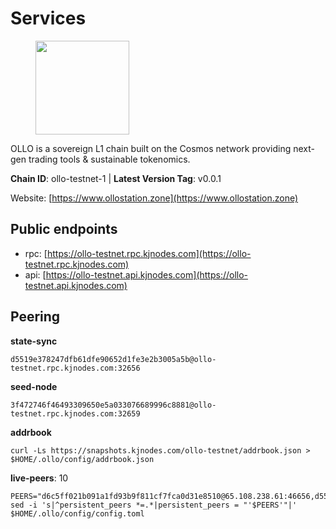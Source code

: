 # Services

<figure><img src="https://raw.githubusercontent.com/kj89/testnet_manuals/main/pingpub/logos/ollo.png" width="150" alt=""><figcaption></figcaption></figure>

OLLO is a sovereign L1 chain built on the Cosmos network providing  next-gen trading tools & sustainable tokenomics.

**Chain ID**: ollo-testnet-1 | **Latest Version Tag**: v0.0.1

Website: [https://www.ollostation.zone](https://www.ollostation.zone)


## Public endpoints

* rpc: [https://ollo-testnet.rpc.kjnodes.com](https://ollo-testnet.rpc.kjnodes.com)
* api: [https://ollo-testnet.api.kjnodes.com](https://ollo-testnet.api.kjnodes.com)

## Peering

**state-sync**

```
d5519e378247dfb61dfe90652d1fe3e2b3005a5b@ollo-testnet.rpc.kjnodes.com:32656
```

**seed-node**

```
3f472746f46493309650e5a033076689996c8881@ollo-testnet.rpc.kjnodes.com:32659
```

**addrbook**
```
curl -Ls https://snapshots.kjnodes.com/ollo-testnet/addrbook.json > $HOME/.ollo/config/addrbook.json
```

**live-peers**: 10
```
PEERS="d6c5ff021b091a1fd93b9f811cf7fca0d31e8510@65.108.238.61:46656,d5519e378247dfb61dfe90652d1fe3e2b3005a5b@65.109.68.190:32656,d14b740968d24aa5c31ade7dbda2b1204c40f24c@65.109.52.156:46656,ea21f774b9a4c170a7fe4685074eef5fde7db193@116.202.236.115:22046,69d2c02f413bea1376f5398646f0c2ce0f82d62e@141.94.73.93:26656,ad204b3422acb2e9a364941e540c99203ec22c5c@212.23.222.93:26656,90ba3ab29147af2bc66a823d087ca49068d7974c@54.149.123.52:26656,98ea25336f87ebca4180c974e8b26aec55611ecb@173.212.226.128:32656,5c3866af45b659bb2585f9209f95ed362079aa3b@142.93.211.170:26656,76035e4e4afa5d7e560c57f27bb147504cf33dac@35.228.89.235:26656"
sed -i 's|^persistent_peers *=.*|persistent_peers = "'$PEERS'"|' $HOME/.ollo/config/config.toml
```
